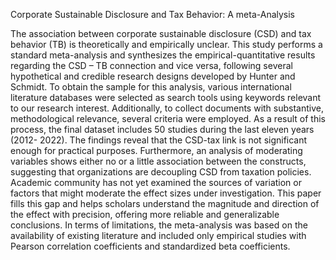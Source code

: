Corporate Sustainable Disclosure and Tax Behavior: A meta-Analysis

The association between corporate sustainable disclosure (CSD) and tax behavior (TB) is theoretically and empirically unclear. This study performs a standard meta-analysis and synthesizes the empirical-quantitative results regarding the CSD – TB connection and vice versa, following several hypothetical and credible research designs developed by Hunter and Schmidt. To obtain the sample for this analysis, various international literature databases were selected as search tools using keywords relevant to our research interest. Additionally, to collect documents with substantive, methodological relevance, several criteria were employed. As a result of this process, the final dataset includes 50 studies during the last eleven years (2012- 2022). The findings reveal that the CSD-tax link is not significant enough for practical purposes. Furthermore, an analysis of moderating variables shows either no or a little association between the constructs, suggesting that organizations are decoupling CSD from taxation policies. Academic community has not yet examined the sources of variation or factors that might moderate the effect sizes under investigation. This paper fills this gap and helps scholars understand the magnitude and direction of the effect with precision, offering more reliable and generalizable conclusions. In terms of limitations, the meta-analysis was based on the availability of existing literature and included only empirical studies with Pearson correlation coefficients and standardized beta coefficients.

